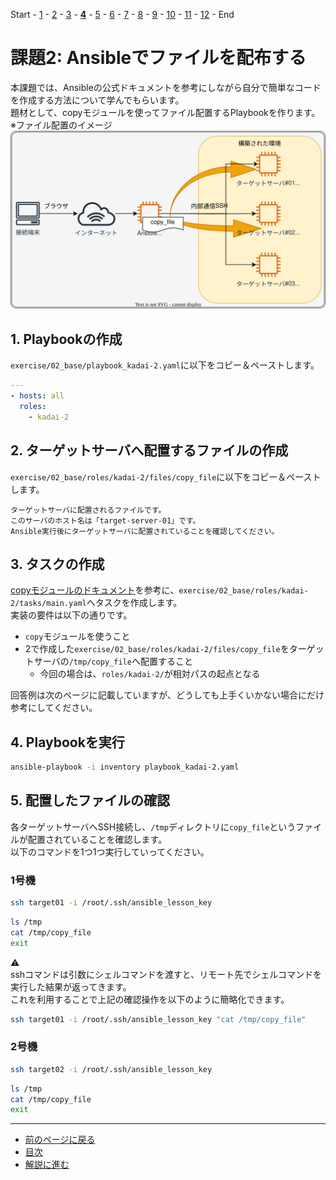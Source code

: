 Start - [1](step01.md) - [2](step02.md) - [3](step03.md) - [**4**](step04.md) - [5](step05.md) - [6](step06.md) - [7](step07.md) - [8](step08.md) - [9](step09.md) - [10](step10.md) - [11](step11.md) - [12](step12.md) - End


# 課題2: Ansibleでファイルを配布する

本課題では、Ansibleの公式ドキュメントを参考にしながら自分で簡単なコードを作成する方法について学んでもらいます。  
題材として、copyモジュールを使ってファイル配置するPlaybookを作ります。  
※ファイル配置のイメージ  
![](img/arch_copy.drawio.svg)


## 1. Playbookの作成

`exercise/02_base/playbook_kadai-2.yaml`に以下をコピー＆ペーストします。

```yaml
---
- hosts: all
  roles:
    - kadai-2

```

## 2. ターゲットサーバへ配置するファイルの作成

`exercise/02_base/roles/kadai-2/files/copy_file`に以下をコピー＆ペーストします。

```text
ターゲットサーバに配置されるファイルです。
このサーバのホスト名は「target-server-01」です。
Ansible実行後にターゲットサーバに配置されていることを確認してください。

```

## 3. タスクの作成

[copyモジュールのドキュメント](https://docs.ansible.com/ansible-core/2.15_ja/collections/ansible/builtin/copy_module.html#ansible-collections-ansible-builtin-copy-module)を参考に、`exercise/02_base/roles/kadai-2/tasks/main.yaml`へタスクを作成します。  
実装の要件は以下の通りです。

* `copy`モジュールを使うこと
* 2で作成した`exercise/02_base/roles/kadai-2/files/copy_file`をターゲットサーバの`/tmp/copy_file`へ配置すること
  * 今回の場合は、`roles/kadai-2/`が相対パスの起点となる

回答例は次のページに記載していますが、どうしても上手くいかない場合にだけ参考にしてください。

## 4. Playbookを実行

```bash
ansible-playbook -i inventory playbook_kadai-2.yaml
```

## 5. 配置したファイルの確認

各ターゲットサーバへSSH接続し、`/tmp`ディレクトリに`copy_file`というファイルが配置されていることを確認します。  
以下のコマンドを1つ1つ実行していってください。

### 1号機

```bash
ssh target01 -i /root/.ssh/ansible_lesson_key
```

```bash
ls /tmp
cat /tmp/copy_file
exit
```

:warning:  
sshコマンドは引数にシェルコマンドを渡すと、リモート先でシェルコマンドを実行した結果が返ってきます。  
これを利用することで上記の確認操作を以下のように簡略化できます。  

```bash
ssh target01 -i /root/.ssh/ansible_lesson_key "cat /tmp/copy_file"
```

### 2号機

```bash
ssh target02 -i /root/.ssh/ansible_lesson_key
```

```bash
ls /tmp
cat /tmp/copy_file
exit
```

---

- [前のページに戻る](step03.md)
- [目次](README.md)
- [解説に進む](step04a.md)
